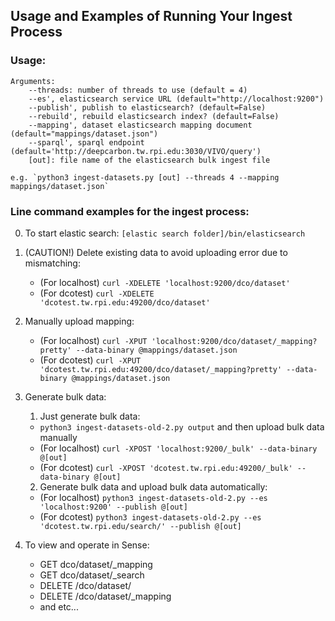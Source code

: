 ## Usage and Examples of Running Your Ingest Process

### Usage:

    Arguments:
        --threads: number of threads to use (default = 4)
        --es', elasticsearch service URL (default="http://localhost:9200")
        --publish', publish to elasticsearch? (default=False)
        --rebuild', rebuild elasticsearch index? (default=False)
        --mapping', dataset elasticsearch mapping document (default="mappings/dataset.json")
        --sparql', sparql endpoint (default='http://deepcarbon.tw.rpi.edu:3030/VIVO/query')
        [out]: file name of the elasticsearch bulk ingest file

    e.g. `python3 ingest-datasets.py [out] --threads 4 --mapping mappings/dataset.json`


### Line command examples for the ingest process:

0. To start elastic search: `[elastic search folder]/bin/elasticsearch`

1. (CAUTION!) Delete existing data to avoid uploading error due to mismatching:
      * (For localhost) `curl -XDELETE 'localhost:9200/dco/dataset'`
      * (For dcotest)   `curl -XDELETE 'dcotest.tw.rpi.edu:49200/dco/dataset'`

2. Manually upload mapping:
      * (For localhost) `curl -XPUT 'localhost:9200/dco/dataset/_mapping?pretty' --data-binary @mappings/dataset.json`
      * (For dcotest)   `curl -XPUT 'dcotest.tw.rpi.edu:49200/dco/dataset/_mapping?pretty' --data-binary @mappings/dataset.json`

3. Generate bulk data:
    1. Just generate bulk data:
      * `python3 ingest-datasets-old-2.py output` and then upload bulk data manually
      * (For localhost) `curl -XPOST 'localhost:9200/_bulk' --data-binary @[out]`
      * (For dcotest)   `curl -XPOST 'dcotest.tw.rpi.edu:49200/_bulk' --data-binary @[out]`
    2. Generate bulk data and upload bulk data automatically:
      * (For localhost) `python3 ingest-datasets-old-2.py --es 'localhost:9200' --publish @[out]`
      * (For dcotest)   `python3 ingest-datasets-old-2.py --es 'dcotest.tw.rpi.edu/search/' --publish @[out]`

4. To view and operate in Sense:
      - GET dco/dataset/_mapping
      - GET dco/dataset/_search
      - DELETE /dco/dataset/
      - DELETE /dco/dataset/_mapping
      - and etc...
